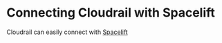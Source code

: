 # Connecting Cloudrail with Spacelift

Cloudrail can easily connect with [Spacelift](https://spacelift.io/)